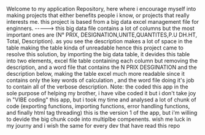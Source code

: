 Welcome to my application Repository, here where i encourage myself into making projects that either benefits people i know, or projects that really interests me. this project is based from a big data excel management file for enginners.
-----> this big data file contains a lot of columns but the most important ones are (N° PRIX, DESIGNATION,UNITE,QUANTITES,P.U DH.HT, Total, Description). as you see the description makes a lot of space in the table making the table kinda of unreadable
hence this project came to resolve this solution, by importing the big data table, it devides this table into two elements, excel file table containing each column but removing the description, and a word file that contains the N PRIX DESGINATION
and the description below, making the table excel much more readable since it contains only the key words of calculation , and the word file doing it's job to contain all of the verbose description.
Note: the coded this app in the sole purpose of helping my brother, i have vibe coded it but i don't take joy in "VIBE coding" this app, but i took my time and analysed a lot of chunk of code (exporting functions, importing functions, error handling functions, and finally html tag threading)
this is the version 1 of the app, but i'm willing to devide the big chunk code into multiplbe compenents. wish me luck in my journy and i wish the same for every dev that have read this repo
